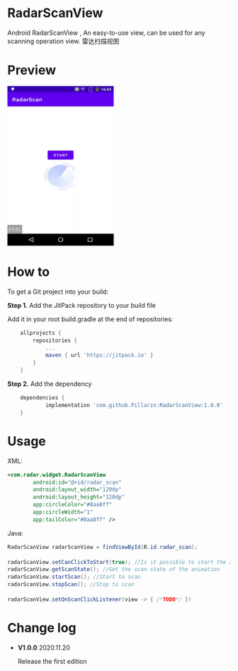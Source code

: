 # RadarScanView
Android RadarScanView , An easy-to-use view, can be used for any scanning operation view.  雷达扫描视图



# Preview

<img src="https://github.com/Pillarzx/RadarScanView/blob/main/img/screen.gif" width="240" height="360">

# How to

To get a Git project into your build:

**Step 1.** Add the JitPack repository to your build file

Add it in your root build.gradle at the end of repositories:

```groovy
	allprojects {
		repositories {
			...
			maven { url 'https://jitpack.io' }
		}
	}
```

**Step 2.** Add the dependency

```groovy
	dependencies {
	        implementation 'com.github.Pillarzx:RadarScanView:1.0.0'
	}
```



# Usage

XML:

```xml
<com.radar.widget.RadarScanView
        android:id="@+id/radar_scan"
        android:layout_width="120dp"
        android:layout_height="120dp"
        app:circleColor="#8aa8ff"
        app:circleWidth="1"
        app:tailColor="#8aa8ff" />
```



Java:

```java
RadarScanView radarScanView = findViewById(R.id.radar_scan);

radarScanView.setCanClickToStart(true); //Is it possible to start the animation by clicking the view
radarScanView.getScanState(); //Get the scan state of the animation
radarScanView.startScan(); //Start to scan
radarScanView.stopScan(); //Stop to scan

radarScanView.setOnScanClickListener(view -> { /*TODO*/ })

```



# Change log

- **V1.0.0**  2020.11.20  

  Release the first edition

